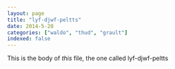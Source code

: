 ```yaml
---
layout: page
title: "lyf-djwf-peltts"
date: 2014-5-20
categories: ["waldo", "thud", "grault"]
indexed: false
---
```

This is the body of _this_ file, the one called lyf-djwf-peltts
